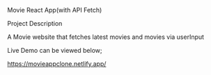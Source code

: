 Movie React App(with API Fetch)

Project Description

A Movie website that fetches latest movies and movies via userInput

Live Demo can be viewed below;

https://movieappclone.netlify.app/